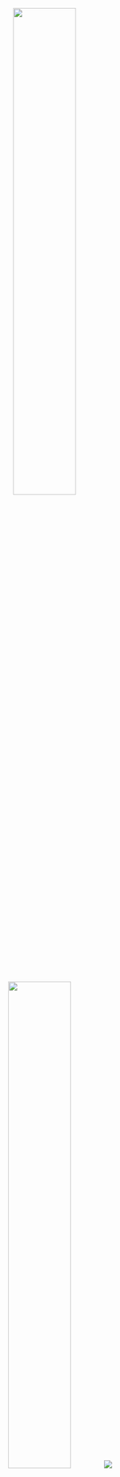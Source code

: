 <p align="center">
  <img height="50%" width="auto" src ="https://github-readme-stats.vercel.app/api?username=Hugo0Vaz&show_icons=true&count_private=true&theme=gruvbox">
  <img height="50%" width="auto" src ="https://github-readme-stats.vercel.app/api/top-langs/?username=Hugo0Vaz&layout=compact&hide_border=true&theme=gruvbox&bg_color=00000000&langs_count=6&">
  <img src ="https://github-readme-streak-stats.herokuapp.com?user=Hugo0Vaz&theme=darcula&hide_border=true&background=FFFFFF00">
  <br>
  <br>
</p>

